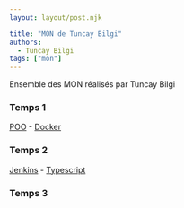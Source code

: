 ```yaml
---
layout: layout/post.njk

title: "MON de Tuncay Bilgi"
authors:
  - Tuncay Bilgi
tags: ["mon"]
---
```


<!-- début résumé -->

Ensemble des MON réalisés par Tuncay Bilgi

<!-- fin résumé -->


### Temps 1
[POO](./MON/POO) - [Docker](./MON/Docker)

### Temps 2
[Jenkins](./MON/Jenkins) - [Typescript](./MON/Typescript)

### Temps 3